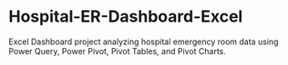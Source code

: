 # Hospital-ER-Dashboard-Excel
Excel Dashboard project analyzing hospital emergency room data using Power Query, Power Pivot, Pivot Tables, and Pivot Charts.
